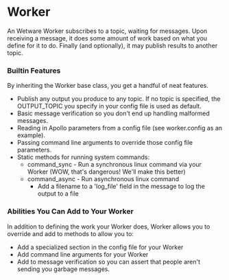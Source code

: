 # Worker
An Wetware Worker subscribes to a topic, waiting for messages.  Upon receiving a message, it does some amount of work based on what you define for it to do.  Finally (and optionally), it may publish results to another topic.

### Builtin Features
By inheriting the Worker base class, you get a handful of neat features.
* Publish any output you produce to any topic.  If no topic is specified, the OUTPUT_TOPIC you specify in your config file is used as default.
* Basic message verification so you don't end up handling malformed messages.
* Reading in Apollo parameters from a config file (see worker.config as an example).
* Passing command line arguments to override those config file parameters.
* Static methods for running system commands:
  * command_sync - Run a synchronous linux command via your Worker (WOW, that's dangerous! We'll make this better)
  * command_async - Run asynchronous linux command
    * Add a filename to a 'log_file' field in the message to log the output to a file

### Abilities You Can Add to Your Worker
In addition to defining the work your Worker does, Worker allows you to override and add to methods to allow you to:
* Add a specialized section in the config file for your Worker
* Add command line arguments for your Worker
* Add to message verification so you can assert that people aren't sending you garbage messages.
